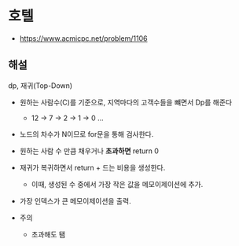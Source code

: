 # 호텔

- https://www.acmicpc.net/problem/1106

## 해설

dp, 재귀(Top-Down)

- 원하는 사람수(C)를 기준으로, 지역마다의 고객수들을 뺴면서 Dp를 해준다
    - 12 -> 7 -> 2 -> 1 -> 0 ...
- 노드의 차수가 N이므로 for문을 통해 검사한다.
- 원하는 사람 수 만큼 채우거나 **초과하면** return 0
- 재귀가 복귀하면서 return + 드는 비용을 생성한다.
    - 이때, 생성된 수 중에서 가장 작은 값을 메모이제이션에 추가.
- 가장 인덱스가 큰 메모이제이션을 출력.

- 주의
    - 초과해도 됌